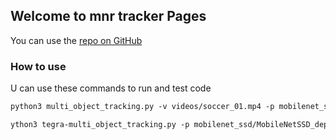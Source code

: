 ## Welcome to mnr tracker Pages
You can use the [repo on GitHub](https://github.com/MNR85/myweb)
### How to use

U can use these commands to run and test code
```markdown
python3 multi_object_tracking.py -v videos/soccer_01.mp4 -p mobilenet_ssd/MobileNetSSD_deploy.prototxt -m mobilenet_ssd/MobileNetSSD_deploy.caffemodel -t mosse

ython3 tegra-multi_object_tracking.py -p mobilenet_ssd/MobileNetSSD_deploy.prototxt -m mobilenet_ssd/MobileNetSSD_deploy.caffemodel -t mosse --usb --vid 1
```
